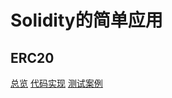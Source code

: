 # Solidity的简单应用
## ERC20
[总览](/src/ERC20/ERC20.md)  [代码实现](/src/ERC20/MyERC20.sol)  [测试案例](/test/ERC20/MyERC20.t.sol)
